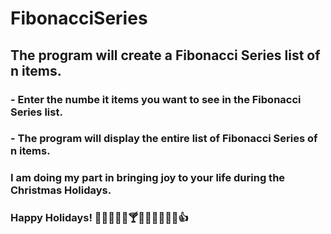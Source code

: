 # FibonacciSeries
## The program will create a Fibonacci Series list of n items.
### - Enter the numbe it items you want to see in the Fibonacci Series list.
### - The program will display the entire list of Fibonacci Series of n items.
###
### I am doing my part in bringing joy to your life during the Christmas Holidays.
### Happy Holidays! 🍷🍾🍺🍻🥂🍸🍹😀😜😵🥴🌟👍

